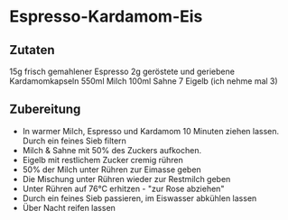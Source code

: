 # Espresso-Kardamom-Eis

## Zutaten
15g frisch gemahlener Espresso
2g geröstete und geriebene Kardamomkapseln
550ml Milch
100ml Sahne
7 Eigelb (ich nehme mal 3)

## Zubereitung
* In warmer Milch, Espresso und Kardamom 10 Minuten ziehen lassen. Durch ein feines Sieb filtern
* Milch & Sahne mit 50% des Zuckers aufkochen.
* Eigelb mit restlichem Zucker cremig rühren
* 50% der Milch unter Rühren zur Eimasse geben
* Die Mischung unter Rühren wieder zur Restmilch geben
* Unter Rühren auf 76°C erhitzen - "zur Rose abziehen"
* Durch ein feines Sieb passieren, im Eiswasser abkühlen lassen 
* Über Nacht reifen lassen

